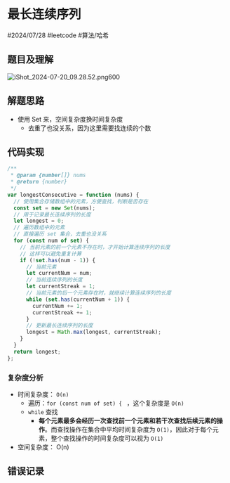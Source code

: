 
# 最长连续序列


#2024/07/28 #leetcode #算法/哈希  

## 题目及理解

![iShot_2024-07-20_09.28.52.png600](https://832-1310531898.cos.ap-beijing.myqcloud.com/202407281623327.png?imageSlim)

## 解题思路

- 使用 Set 来，空间复杂度换时间复杂度
   - 去重了也没关系，因为这里需要找连续的个数

## 代码实现
```javascript
/**
 * @param {number[]} nums
 * @return {number}
 */
var longestConsecutive = function (nums) {
  // 使用集合存储数组中的元素，方便查找，判断是否存在
  const set = new Set(nums);
  // 用于记录最长连续序列的长度
  let longest = 0;
  // 遍历数组中的元素
  // 直接遍历 set 集合，去重也没关系
  for (const num of set) {
    // 当前元素的前一个元素不存在时，才开始计算连续序列的长度
    // 这样可以避免重复计算
    if (!set.has(num - 1)) {
      // 当前元素
      let currentNum = num;
      // 当前连续序列的长度
      let currentStreak = 1;
      // 当前元素的后一个元素存在时，就继续计算连续序列的长度
      while (set.has(currentNum + 1)) {
        currentNum += 1;
        currentStreak += 1;
      }
      // 更新最长连续序列的长度
      longest = Math.max(longest, currentStreak);
    }
  }
  return longest;
};

```

### 复杂度分析

- 时间复杂度： `O(n)`
   - 遍历：`for (const num of set) { `  ，这个复杂度是 `O(n)`
   - `while` 查找
      - **每个元素最多会经历一次查找前一个元素和若干次查找后续元素的操作**。而查找操作在集合中平均时间复杂度为 `O(1)`，因此对于每个元素，整个查找操作的时间复杂度可以视为 `O(1)`
- 空间复杂度： O(n)

## 错误记录

